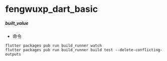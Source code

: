 # fengwuxp_dart_basic

##### built_value
- 命令
```
flutter packages pub run build_runner watch
flutter packages pub run build_runner build test --delete-conflicting-outputs
```
